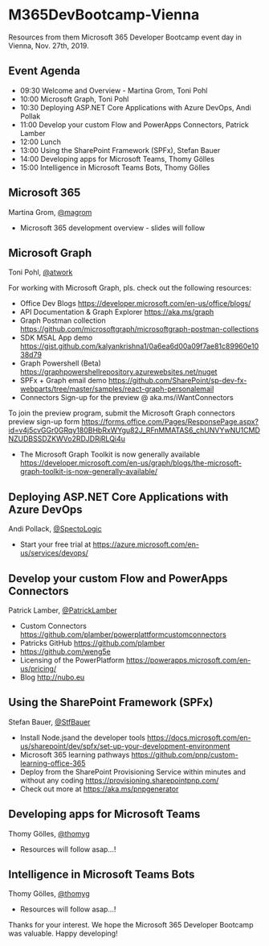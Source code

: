 # M365DevBootcamp-Vienna
Resources from them Microsoft 365 Developer Bootcamp event day in Vienna, Nov. 27th, 2019.


## Event Agenda

- 09:30 Welcome and Overview - Martina Grom, Toni Pohl
- 10:00 Microsoft Graph, Toni Pohl
- 10:30 Deploying ASP.NET Core Applications with Azure DevOps, Andi Pollak
- 11:00 Develop your custom Flow and PowerApps Connectors, Patrick Lamber
- 12:00 Lunch
- 13:00 Using the SharePoint Framework (SPFx), Stefan Bauer
- 14:00 Developing apps for Microsoft Teams, Thomy Gölles
- 15:00 Intelligence in Microsoft Teams Bots, Thomy Gölles


## Microsoft 365

Martina Grom, [@magrom](https://twitter.com/magrom)
- Microsoft 365 development overview - slides will follow


## Microsoft Graph

Toni Pohl, [@atwork](https://twitter.com/atwork)

For working with Microsoft Graph, pls. check out the following resources:

- Office Dev Blogs
https://developer.microsoft.com/en-us/office/blogs/
- API Documentation & Graph Explorer
https://aka.ms/graph   
- Graph Postman collection
https://github.com/microsoftgraph/microsoftgraph-postman-collections
- SDK MSAL App demo
https://gist.github.com/kalyankrishna1/0a6ea6d00a09f7ae81c89960e1038d79 
- Graph Powershell (Beta)
https://graphpowershellrepository.azurewebsites.net/nuget 
- SPFx + Graph email demo 
https://github.com/SharePoint/sp-dev-fx-webparts/tree/master/samples/react-graph-personalemail
- Connectors
Sign-up for the preview @ aka.ms/iWantConnectors

To join the preview program, submit the Microsoft Graph connectors preview sign-up form
https://forms.office.com/Pages/ResponsePage.aspx?id=v4j5cvGGr0GRqy180BHbRxWYgu82J_RFnMMATAS6_chUNVYwNU1CMDNZUDBSSDZKWVo2RDJDRjRLQi4u
- The Microsoft Graph Toolkit is now generally available
https://developer.microsoft.com/en-us/graph/blogs/the-microsoft-graph-toolkit-is-now-generally-available/


## Deploying ASP.NET Core Applications with Azure DevOps

Andi Pollack, [@SpectoLogic](https://twitter.com/SpectoLogic)

- Start your free trial at
https://azure.microsoft.com/en-us/services/devops/


## Develop your custom Flow and PowerApps Connectors

Patrick Lamber, [@PatrickLamber](https://twitter.com/patricklamber)
- Custom Connectors https://github.com/plamber/powerplattformcustomconnectors
- Patricks GitHub https://github.com/plamber
- https://github.com/weng5e
- Licensing of the PowerPlatform https://powerapps.microsoft.com/en-us/pricing/
- Blog http://nubo.eu


## Using the SharePoint Framework (SPFx)

Stefan Bauer, [@StfBauer](https://twitter.com/StfBauer)
- Install Node.jsand the developer tools
https://docs.microsoft.com/en-us/sharepoint/dev/spfx/set-up-your-development-environment
- Microsoft 365 learning pathways
https://github.com/pnp/custom-learning-office-365
- Deploy from the SharePoint Provisioning Service within minutes and without any coding 
https://provisioning.sharepointpnp.com/
- Check out more at 
https://aka.ms/pnpgenerator


## Developing apps for Microsoft Teams

Thomy Gölles, [@thomyg](https://twitter.com/thomyg)

- Resources will follow asap...!


## Intelligence in Microsoft Teams Bots

Thomy Gölles, [@thomyg](https://twitter.com/thomyg)

- Resources will follow asap...!


Thanks for your interest. We hope the Microsoft 365 Developer Bootcamp was valuable.
Happy developing!
